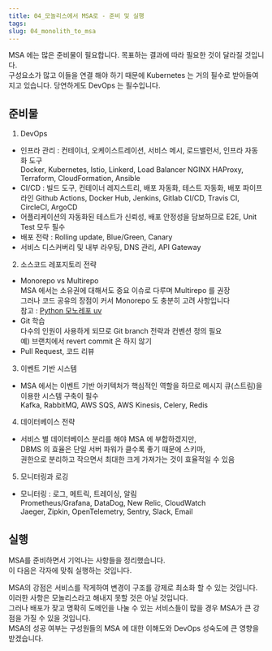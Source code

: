 ```yaml
---
title: 04_모놀리스에서 MSA로 - 준비 및 실행
tags:
slug: 04_monolith_to_msa
---
```


MSA 에는 많은 준비물이 필요합니다. 목표하는 결과에 따라 필요한 것이 달라질 것입니다.  
구성요소가 많고 이들을 연결 해야 하기 때문에 Kubernetes 는 거의 필수로 받아들여 지고 있습니다. 
당연하게도 DevOps 는 필수입니다.  

## 준비물

1. DevOps
  - 인프라 관리 : 컨테이너, 오케이스트레이션, 서비스 메시, 로드밸런서, 인프라 자동화 도구  
    Docker, Kubernetes, Istio, Linkerd, Load Balancer NGINX HAProxy, Terraform, CloudFormation, Ansible 
  - CI/CD : 빌드 도구, 컨테이너 레지스트리, 배포 자동화, 테스트 자동화, 배포 파이프라인
    Github Actions, Docker Hub, Jenkins, Gitlab CI/CD, Travis CI, CircleCI, ArgoCD
  - 어플리케이션의 자동화된 테스트가 신뢰성, 배포 안정성을 담보하므로 E2E, Unit Test 모두 필수
  - 배포 전략 : Rolling update, Blue/Green, Canary
  - 서비스 디스커버리 및 내부 라우팅, DNS 관리, API Gateway
2. 소스코드 레포지토리 전략
  - Monorepo vs Multirepo  
  MSA 에서는 소유권에 대해서도 중요 이슈로 다루며 Multirepo 를 권장  
  그러나 코드 공유의 장점이 커서 Monorepo 도 충분히 고려 사항입니다    
  참고 : [Python 모노레포 uv](https://probehub.tistory.com/97)  
  - Git 학습  
  다수의 인원이 사용하게 되므로 Git branch 전략과 컨벤션 정의 필요  
  예) 브랜치에서 revert commit 은 하지 않기
  - Pull Request, 코드 리뷰
3. 이벤트 기반 시스템
  - MSA 에서는 이벤트 기반 아키텍처가 핵심적인 역할을 하므로 메시지 큐(스트림)을 이용한 시스템 구축이 필수  
    Kafka, RabbitMQ, AWS SQS, AWS Kinesis, Celery, Redis
4. 데이터베이스 전략
  - 서비스 별 데이터베이스 분리를 해야 MSA 에 부합하겠지만,   
    DBMS 의 효율은 단일 서버 파워가 클수록 좋기 때문에 스키마,  
    권한으로 분리하고 작으면서 최대한 크게 가져가는 것이 효율적일 수 있음  
5. 모니터링과 로깅
  - 모니터링 : 로그, 메트릭, 트레이싱, 알림  
    Prometheus/Grafana, DataDog, New Relic, CloudWatch  
    Jaeger, Zipkin, OpenTelemetry, Sentry, Slack, Email

## 실행

MSA를 준비하면서 기억나는 사항들을 정리했습니다.  
이 다음은 각자에 맞춰 실행하는 것입니다.  

MSA의 강점은 서비스를 작게하여 변경이 구조를 강제로 최소화 할 수 있는 것입니다.  
이러한 사항은 모놀리스라고 해내지 못할 것은 아닐 것입니다.  
그러나 배포가 잦고 명확히 도메인을 나눌 수 있는 서비스들이 많을 경우 MSA가 큰 강점을 가질 수 있을 것입니다.  
MSA의 성공 여부는 구성원들의 MSA 에 대한 이해도와 DevOps 성숙도에 큰 영향을 받겠습니다.  
